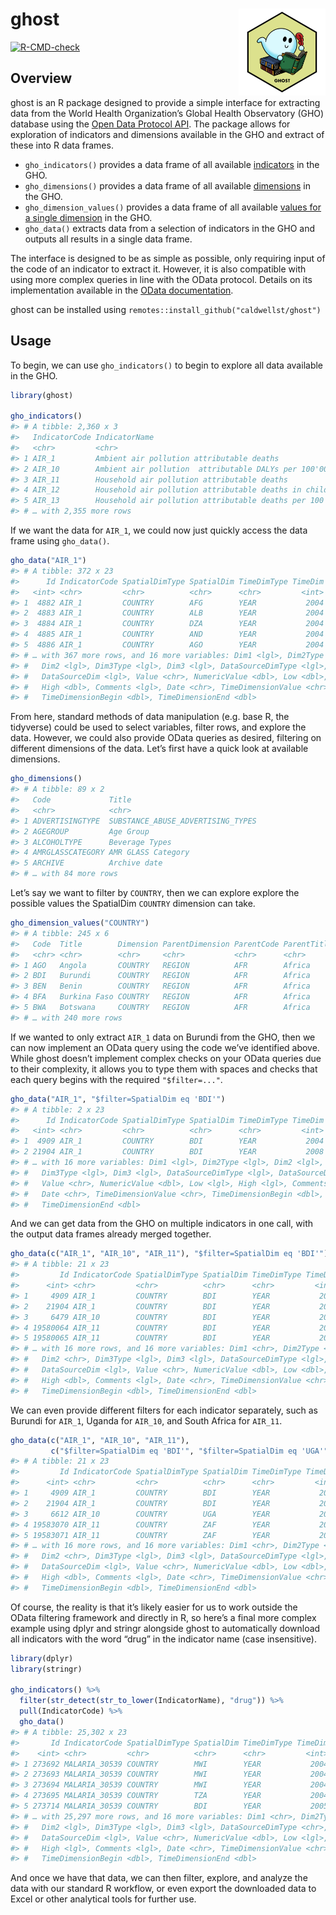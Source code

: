 
<!-- README.md is generated from README.Rmd. Please edit that file -->

# ghost <a href='https://github.com/caldwellst/ghost'><img src='man/figures/logo.png' align="right" height="139" /></a>

<!-- badges: start -->

[![R-CMD-check](https://github.com/caldwellst/ghost/workflows/R-CMD-check/badge.svg)](https://github.com/caldwellst/ghost/actions)
<!-- badges: end -->

## Overview

ghost is an R package designed to provide a simple interface for
extracting data from the World Health Organization’s Global Health
Observatory (GHO) database using the [Open Data Protocol
API](https://www.who.int/data/gho/info/gho-odata-api). The package
allows for exploration of indicators and dimensions available in the GHO
and extract of these into R data frames.

-   `gho_indicators()` provides a data frame of all available
    [indicators](https://www.who.int/data/gho/info/gho-odata-api#exe3)
    in the GHO.
-   `gho_dimensions()` provides a data frame of all available
    [dimensions](https://www.who.int/data/gho/info/gho-odata-api#exe1)
    in the GHO.
-   `gho_dimension_values()` provides a data frame of all available
    [values for a single
    dimension](https://www.who.int/data/gho/info/gho-odata-api#exe2) in
    the GHO.
-   `gho_data()` extracts data from a selection of indicators in the GHO
    and outputs all results in a single data frame.

The interface is designed to be as simple as possible, only requiring
input of the code of an indicator to extract it. However, it is also
compatible with using more complex queries in line with the OData
protocol. Details on its implementation available in the [OData
documentation](https://www.odata.org/documentation/odata-version-2-0/uri-conventions/).

ghost can be installed using
`remotes::install_github("caldwellst/ghost")`

## Usage

To begin, we can use `gho_indicators()` to begin to explore all data
available in the GHO.

``` r
library(ghost)

gho_indicators()
#> # A tibble: 2,360 x 3
#>   IndicatorCode IndicatorName                                           Language
#>   <chr>         <chr>                                                   <chr>   
#> 1 AIR_1         Ambient air pollution attributable deaths               EN      
#> 2 AIR_10        Ambient air pollution  attributable DALYs per 100'000 … EN      
#> 3 AIR_11        Household air pollution attributable deaths             EN      
#> 4 AIR_12        Household air pollution attributable deaths in childre… EN      
#> 5 AIR_13        Household air pollution attributable deaths per 100'00… EN      
#> # … with 2,355 more rows
```

If we want the data for `AIR_1`, we could now just quickly access the
data frame using `gho_data()`.

``` r
gho_data("AIR_1")
#> # A tibble: 372 x 23
#>      Id IndicatorCode SpatialDimType SpatialDim TimeDimType TimeDim Dim1Type
#>   <int> <chr>         <chr>          <chr>      <chr>         <int> <lgl>   
#> 1  4882 AIR_1         COUNTRY        AFG        YEAR           2004 NA      
#> 2  4883 AIR_1         COUNTRY        ALB        YEAR           2004 NA      
#> 3  4884 AIR_1         COUNTRY        DZA        YEAR           2004 NA      
#> 4  4885 AIR_1         COUNTRY        AND        YEAR           2004 NA      
#> 5  4886 AIR_1         COUNTRY        AGO        YEAR           2004 NA      
#> # … with 367 more rows, and 16 more variables: Dim1 <lgl>, Dim2Type <lgl>,
#> #   Dim2 <lgl>, Dim3Type <lgl>, Dim3 <lgl>, DataSourceDimType <lgl>,
#> #   DataSourceDim <lgl>, Value <chr>, NumericValue <dbl>, Low <dbl>,
#> #   High <dbl>, Comments <lgl>, Date <chr>, TimeDimensionValue <chr>,
#> #   TimeDimensionBegin <dbl>, TimeDimensionEnd <dbl>
```

From here, standard methods of data manipulation (e.g. base R, the
tidyverse) could be used to select variables, filter rows, and explore
the data. However, we could also provide OData queries as desired,
filtering on different dimensions of the data. Let’s first have a quick
look at available dimensions.

``` r
gho_dimensions()
#> # A tibble: 89 x 2
#>   Code             Title                            
#>   <chr>            <chr>                            
#> 1 ADVERTISINGTYPE  SUBSTANCE_ABUSE_ADVERTISING_TYPES
#> 2 AGEGROUP         Age Group                        
#> 3 ALCOHOLTYPE      Beverage Types                   
#> 4 AMRGLASSCATEGORY AMR GLASS Category               
#> 5 ARCHIVE          Archive date                     
#> # … with 84 more rows
```

Let’s say we want to filter by `COUNTRY`, then we can explore explore
the possible values the SpatialDim `COUNTRY` dimension can take.

``` r
gho_dimension_values("COUNTRY")
#> # A tibble: 245 x 6
#>   Code  Title        Dimension ParentDimension ParentCode ParentTitle
#>   <chr> <chr>        <chr>     <chr>           <chr>      <chr>      
#> 1 AGO   Angola       COUNTRY   REGION          AFR        Africa     
#> 2 BDI   Burundi      COUNTRY   REGION          AFR        Africa     
#> 3 BEN   Benin        COUNTRY   REGION          AFR        Africa     
#> 4 BFA   Burkina Faso COUNTRY   REGION          AFR        Africa     
#> 5 BWA   Botswana     COUNTRY   REGION          AFR        Africa     
#> # … with 240 more rows
```

If we wanted to only extract `AIR_1` data on Burundi from the GHO, then
we can now implement an OData query using the code we’ve identified
above. While ghost doesn’t implement complex checks on your OData
queries due to their complexity, it allows you to type them with spaces
and checks that each query begins with the required `"$filter=..."`.

``` r
gho_data("AIR_1", "$filter=SpatialDim eq 'BDI'")
#> # A tibble: 2 x 23
#>      Id IndicatorCode SpatialDimType SpatialDim TimeDimType TimeDim Dim1Type
#>   <int> <chr>         <chr>          <chr>      <chr>         <int> <lgl>   
#> 1  4909 AIR_1         COUNTRY        BDI        YEAR           2004 NA      
#> 2 21904 AIR_1         COUNTRY        BDI        YEAR           2008 NA      
#> # … with 16 more variables: Dim1 <lgl>, Dim2Type <lgl>, Dim2 <lgl>,
#> #   Dim3Type <lgl>, Dim3 <lgl>, DataSourceDimType <lgl>, DataSourceDim <lgl>,
#> #   Value <chr>, NumericValue <dbl>, Low <lgl>, High <lgl>, Comments <lgl>,
#> #   Date <chr>, TimeDimensionValue <chr>, TimeDimensionBegin <dbl>,
#> #   TimeDimensionEnd <dbl>
```

And we can get data from the GHO on multiple indicators in one call,
with the output data frames already merged together.

``` r
gho_data(c("AIR_1", "AIR_10", "AIR_11"), "$filter=SpatialDim eq 'BDI'")
#> # A tibble: 21 x 23
#>         Id IndicatorCode SpatialDimType SpatialDim TimeDimType TimeDim Dim1Type
#>      <int> <chr>         <chr>          <chr>      <chr>         <int> <chr>   
#> 1     4909 AIR_1         COUNTRY        BDI        YEAR           2004 <NA>    
#> 2    21904 AIR_1         COUNTRY        BDI        YEAR           2008 <NA>    
#> 3     6479 AIR_10        COUNTRY        BDI        YEAR           2004 <NA>    
#> 4 19580064 AIR_11        COUNTRY        BDI        YEAR           2016 SEX     
#> 5 19580065 AIR_11        COUNTRY        BDI        YEAR           2016 SEX     
#> # … with 16 more rows, and 16 more variables: Dim1 <chr>, Dim2Type <chr>,
#> #   Dim2 <chr>, Dim3Type <lgl>, Dim3 <lgl>, DataSourceDimType <lgl>,
#> #   DataSourceDim <lgl>, Value <chr>, NumericValue <dbl>, Low <dbl>,
#> #   High <dbl>, Comments <lgl>, Date <chr>, TimeDimensionValue <chr>,
#> #   TimeDimensionBegin <dbl>, TimeDimensionEnd <dbl>
```

We can even provide different filters for each indicator separately,
such as Burundi for `AIR_1`, Uganda for `AIR_10`, and South Africa for
`AIR_11`.

``` r
gho_data(c("AIR_1", "AIR_10", "AIR_11"), 
         c("$filter=SpatialDim eq 'BDI'", "$filter=SpatialDim eq 'UGA'", "$filter=SpatialDim eq 'ZAF'"))
#> # A tibble: 21 x 23
#>         Id IndicatorCode SpatialDimType SpatialDim TimeDimType TimeDim Dim1Type
#>      <int> <chr>         <chr>          <chr>      <chr>         <int> <chr>   
#> 1     4909 AIR_1         COUNTRY        BDI        YEAR           2004 <NA>    
#> 2    21904 AIR_1         COUNTRY        BDI        YEAR           2008 <NA>    
#> 3     6612 AIR_10        COUNTRY        UGA        YEAR           2004 <NA>    
#> 4 19583070 AIR_11        COUNTRY        ZAF        YEAR           2016 SEX     
#> 5 19583071 AIR_11        COUNTRY        ZAF        YEAR           2016 SEX     
#> # … with 16 more rows, and 16 more variables: Dim1 <chr>, Dim2Type <chr>,
#> #   Dim2 <chr>, Dim3Type <lgl>, Dim3 <lgl>, DataSourceDimType <lgl>,
#> #   DataSourceDim <lgl>, Value <chr>, NumericValue <dbl>, Low <dbl>,
#> #   High <dbl>, Comments <lgl>, Date <chr>, TimeDimensionValue <chr>,
#> #   TimeDimensionBegin <dbl>, TimeDimensionEnd <dbl>
```

Of course, the reality is that it’s likely easier for us to work outside
the OData filtering framework and directly in R, so here’s a final more
complex example using dplyr and stringr alongside ghost to automatically
download all indicators with the word “drug” in the indicator name (case
insensitive).

``` r
library(dplyr)
library(stringr)

gho_indicators() %>%
  filter(str_detect(str_to_lower(IndicatorName), "drug")) %>%
  pull(IndicatorCode) %>%
  gho_data()
#> # A tibble: 25,302 x 23
#>       Id IndicatorCode SpatialDimType SpatialDim TimeDimType TimeDim Dim1Type   
#>    <int> <chr>         <chr>          <chr>      <chr>         <int> <chr>      
#> 1 273692 MALARIA_30539 COUNTRY        MWI        YEAR           2004 RESIDENCEA…
#> 2 273693 MALARIA_30539 COUNTRY        MWI        YEAR           2004 RESIDENCEA…
#> 3 273694 MALARIA_30539 COUNTRY        MWI        YEAR           2004 <NA>       
#> 4 273695 MALARIA_30539 COUNTRY        TZA        YEAR           2004 RESIDENCEA…
#> 5 273714 MALARIA_30539 COUNTRY        BDI        YEAR           2005 RESIDENCEA…
#> # … with 25,297 more rows, and 16 more variables: Dim1 <chr>, Dim2Type <lgl>,
#> #   Dim2 <lgl>, Dim3Type <lgl>, Dim3 <lgl>, DataSourceDimType <chr>,
#> #   DataSourceDim <lgl>, Value <chr>, NumericValue <dbl>, Low <lgl>,
#> #   High <lgl>, Comments <lgl>, Date <chr>, TimeDimensionValue <chr>,
#> #   TimeDimensionBegin <dbl>, TimeDimensionEnd <dbl>
```

And once we have that data, we can then filter, explore, and analyze the
data with our standard R workflow, or even export the downloaded data to
Excel or other analytical tools for further use.
